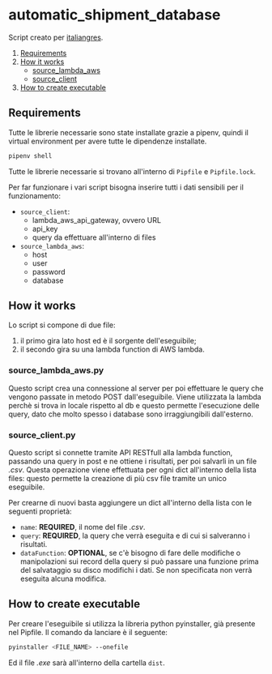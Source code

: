 # automatic_shipment_database
Script creato per [italiangres](www.italiangres.com).

1. [Requirements](#requirements)
2. [How it works](#how-it-works)
    - [source_lambda_aws](#source_lambda_awspy)
    - [source_client](#source_clientpy)
3. [How to create executable](#how-to-create-executable)

## Requirements
Tutte le librerie necessarie sono state installate grazie a pipenv, quindi il virtual environment per avere tutte le dipendenze installate.
```bash
pipenv shell
```
Tutte le librerie necessarie si trovano all'interno di `Pipfile` e `Pipfile.lock`.

Per far funzionare i vari script bisogna inserire tutti i dati sensibili per il funzionamento:
- `source_client`:
    * lambda_aws_api_gateway, ovvero URL
    * api_key
    * query da effettuare all'interno di files
- `source_lambda_aws`:
    * host
    * user
    * password
    * database

## How it works
Lo script si compone di due file:
1. il primo gira lato host ed è il sorgente dell'eseguibile;
2. il secondo gira su una lambda function di AWS lambda.

### source_lambda_aws.py
Questo script crea una connessione al server per poi effettuare le query che vengono passate in metodo POST dall'eseguibile.
Viene utilizzata la lambda perchè si trova in locale rispetto al db e questo permette l'esecuzione delle query, dato che molto spesso i database sono irraggiungibili dall'esterno.

### source_client.py
Questo script si connette tramite API RESTfull alla lambda function, passando una query in post e ne ottiene i risultati, per poi salvarli in un file _.csv_.
Questa operazione viene effettuata per ogni dict all'interno della lista files: questo permette la creazione di più csv file tramite un unico eseguibile.

Per crearne di nuovi basta aggiungere un dict all'interno della lista con le seguenti proprietà:
- `name`: **REQUIRED**, il nome del file _.csv_.
- `query`: **REQUIRED**, la query che verrà eseguita e di cui si salveranno i risultati.
- `dataFunction`: **OPTIONAL**, se c'è bisogno di fare delle modifiche o manipolazioni sui record della query si può passare una funzione prima del salvataggio su disco modifichi i dati. Se non specificata non verrà eseguita alcuna modifica.

## How to create executable
Per creare l'eseguibile si utilizza la libreria python pyinstaller, già presente nel Pipfile.
Il comando da lanciare è il seguente:
```bash
pyinstaller <FILE_NAME> --onefile
```
Ed il file _.exe_ sarà all'interno della cartella `dist`.